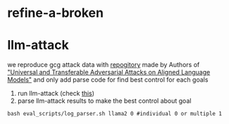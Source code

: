 # refine-a-broken






# llm-attack
we reproduce gcg attack data with [repogitory](https://github.com/llm-attacks/llm-attacks) made by Authors of ["Universal and Transferable Adversarial Attacks on Aligned Language Models"](https://arxiv.org/abs/2307.15043)
and only add parse code for find best control for each goals

1. run llm-attack (check [this](https://github.com/llm-attacks/llm-attacks]))
2. parse llm-attack results to make the best control about goal
```cd llm-attack/experiments
bash eval_scripts/log_parser.sh llama2 0 #individual 0 or multiple 1
```
